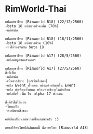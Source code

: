 # RimWorld-Thai

	แปลภาษาไทย [Rimworld B18] (22/12/2560)
	-beta 18 แปลบางส่วนเพื่ม (70%)
	-แก้คำผิด

	แปลภาษาไทย [Rimworld B18] (18/11/2560)
	-beta 18 แปลบางส่วน (10%)
	-ทำให้รองรับกับ beta 18
	
	แปลภาษาไทย [Rimworld A17] (28/5/2560)
	-แปลคำพูดของตัวละคร
	
	แปลภาษาไทย [Rimworld A17] (27/5/2560)
	สิ่งที่เพื่ม
	-แก้คำผิด
	-เพื่มคำอธิบาย (ยกเว้นสิ่งของ)
	-แปล Event ทั้งหมด พร้อมคำอธิบายใน Event
	-แปล คำเตือนทั้งหมด พร้อมคำอธิบายในคำเตือน
	-แปลสิ่งที่ เพื่ม ใน alpha 17 ทั้งหมด

	สิ่งที่ยังไม่ได้แปล
	-โหมดฝึก
	-คำอธิบายสิ่งของ

	อย่าลืมเปลี่ยนภาษาภายในเกมนะครับ :3

	อยากให้คนไทยได้เล่นเกมนี้ มีภาษาไทย [Rimworld A18]
	
